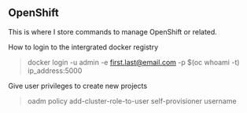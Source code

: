 ## OpenShift

This is where I store commands to manage OpenShift or related.

How to login to the intergrated docker registry
>docker login -u admin -e first.last@email.com -p $(oc whoami -t) ip_address:5000

Give user privileges to create new projects
>oadm policy add-cluster-role-to-user self-provisioner username
